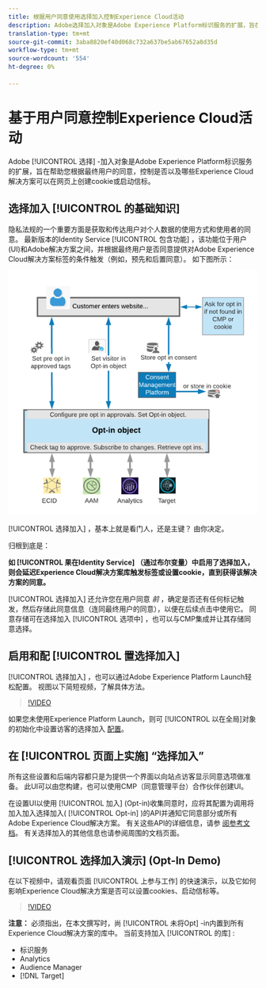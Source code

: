 ```yaml
---
title: 根据用户同意使用选择加入控制Experience Cloud活动
description: Adobe选择加入对象是Adobe Experience Platform标识服务的扩展，旨在帮助您根据最终用户的同意，控制是否以及哪些Experience Cloud解决方案可以在网页上创建cookie或启动信标。
translation-type: tm+mt
source-git-commit: 3aba8820ef40d068c732a637be5ab67652a8d35d
workflow-type: tm+mt
source-wordcount: '554'
ht-degree: 0%

---
```



# 基于用户同意控制Experience Cloud活动

Adobe [!UICONTROL 选择] -加入对象是Adobe Experience Platform标识服务的扩展，旨在帮助您根据最终用户的同意，控制是否以及哪些Experience Cloud解决方案可以在网页上创建cookie或启动信标。

## 选择加入 [!UICONTROL 的基础知识]

隐私法规的一个重要方面是获取和传达用户对个人数据的使用方式和使用者的同意。 最新版本的Identity Service [!UICONTROL 包含功能] ，该功能位于用户(UI)和Adobe解决方案之间，并根据最终用户是否同意提供对Adobe Experience Cloud解决方案标签的条件触发（例如，预先和后置同意）。 如下图所示：

![参与工 [!UICONTROL 作方式图]](assets/opt-in.png)

[!UICONTROL 选择加入] ，基本上就是看门人，还是主键？ 由你决定。

归根到底是：

**如 [!UICONTROL 果在Identity Service] （通过布尔变量）中启用了选择加入，则会延迟Experience Cloud解决方案库触发标签或设置cookie，直到获得该解决方案的同意。**

[!UICONTROL 选择加入] 还允许您在用户同意 *前* ，确定是否还有任何标记触发，然后存储此同意信息（连同最终用户的同意），以便在后续点击中使用它。 同意存储可在选择加入 [!UICONTROL 选项中] ，也可以与CMP集成并让其存储同意选择。

## 启用和配 [!UICONTROL 置选择加入]

[!UICONTROL 选择加入] ，也可以通过Adobe Experience Platform Launch轻松配置。 视图以下简短视频，了解具体方法。

>[!VIDEO](https://video.tv.adobe.com/v/26431/?quality=12)

如果您未使用Experience Platform Launch，则可 [!UICONTROL 以在全局]对象的初始化中设置访客的选择加入 [配置](https://marketing.adobe.com/resources/help/en_US/mcvid/getting-started.html)。

## 在 [!UICONTROL 页面上实施] “选择加入”

所有这些设置和后端内容都只是为提供一个界面以向站点访客显示同意选项做准备。 此UI可以由您构建，也可以使用CMP（同意管理平台）合作伙伴创建UI。

在设置UI以使用 [!UICONTROL 加入] (Opt-in)收集同意时，应将其配置为调用将加入加入选择加入( [!UICONTROL Opt-in] )的API并通知它同意部分或所有Adobe Experience Cloud解决方案。 有关这些API的详细信息，请参 [阅参考文档](https://marketing.adobe.com/resources/help/en_US/mcvid/api.html)。 有关选择加入的其他信息也请参阅周围的文档页面。

## [!UICONTROL 选择加入演示] (Opt-In Demo)

在以下视频中，请观看页面 [!UICONTROL 上参与工作] 的快速演示，以及它如何影响Experience Cloud解决方案是否可以设置cookies、启动信标等。

>[!VIDEO](https://video.tv.adobe.com/v/26432/?quality=12)

**注意：** 必须指出，在本文撰写时，尚 [!UICONTROL 未将Opt] -in内置到所有Experience Cloud解决方案的库中。 当前支持加入 [!UICONTROL 的库] :

* 标识服务
* Analytics
* Audience Manager
* [!DNL Target]
